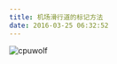 ```yaml
---
title: 机场滑行道的标记方法
date: 2016-03-25 06:32:52
---
```




![cpuwolf](/images/data/attachment/201603/25/143207hise60zan61xe17n.png)

